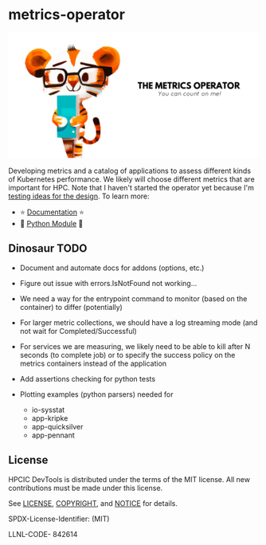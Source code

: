 # metrics-operator

![docs/images/metrics-operator-banner.png](docs/images/metrics-operator-banner.png)

Developing metrics and a catalog of applications to assess different kinds of Kubernetes performance.
We likely will choose different metrics that are important for HPC.
Note that I haven't started the operator yet because I'm [testing ideas for the design](hack/test).
To learn more:

- ⭐️ [Documentation](https://converged-computing.github.io/metrics-operator/) ⭐️
- 🐯️ [Python Module](https://pypi.org/project/metricsoperator/) 🐯️

## Dinosaur TODO

- Document and automate docs for addons (options, etc.)
- Figure out issue with errors.IsNotFound not working...

- We need a way for the entrypoint command to monitor (based on the container) to differ (potentially)
- For larger metric collections, we should have a log streaming mode (and not wait for Completed/Successful)
- For services we are measuring, we likely need to be able to kill after N seconds (to complete job) or to specify the success policy on the metrics containers instead of the application
- Add assertions checking for python tests
- Plotting examples (python parsers) needed for
  - io-sysstat
  - app-kripke
  - app-quicksilver
  - app-pennant

## License

HPCIC DevTools is distributed under the terms of the MIT license.
All new contributions must be made under this license.

See [LICENSE](https://github.com/converged-computing/cloud-select/blob/main/LICENSE),
[COPYRIGHT](https://github.com/converged-computing/cloud-select/blob/main/COPYRIGHT), and
[NOTICE](https://github.com/converged-computing/cloud-select/blob/main/NOTICE) for details.

SPDX-License-Identifier: (MIT)

LLNL-CODE- 842614
